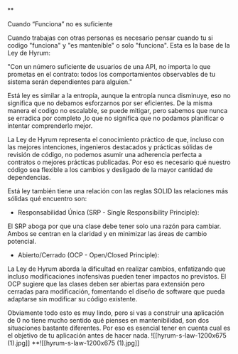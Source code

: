 **

Cuando “Funciona” no es suficiente

Cuando trabajas con otras personas es necesario pensar cuando tu si codigo "funciona" y "es mantenible" o solo "funciona". Esta es la base de la Ley de Hyrum:

"Con un número suficiente de usuarios de una API, no importa lo que prometas en el contrato: todos los comportamientos observables de tu sistema serán dependientes para alguien."

  Está ley es similar a la entropía, aunque la entropía nunca disminuye, eso no significa que no debamos esforzarnos por ser eficientes. De la misma manera el codigo no escalable, se puede mitigar, pero sabemos que nunca se erradica por completo ,lo que no significa que no podamos planificar o intentar comprenderlo mejor. 

La Ley de Hyrum representa el conocimiento práctico de que, incluso con las mejores intenciones, ingenieros destacados y prácticas sólidas de revisión de código, no podemos asumir una adherencia perfecta a contratos o mejores prácticas publicadas. Por eso es necesario qué nuestro código sea flexible a los cambios y desligado de la mayor cantidad de dependencias.

Está ley también tiene una relación con las reglas SOLID las relaciones más sólidas qué encuentro son:  
  

- Responsabilidad Única (SRP - Single Responsibility Principle):
    

  

El SRP aboga por que una clase debe tener solo una razón para cambiar. Ambos se centran en la claridad y en minimizar las áreas de cambio potencial.

- Abierto/Cerrado (OCP - Open/Closed Principle):
    

La Ley de Hyrum aborda la dificultad en realizar cambios, enfatizando que incluso modificaciones inofensivas pueden tener impactos no previstos. El OCP sugiere que las clases deben ser abiertas para extensión pero cerradas para modificación, fomentando el diseño de software que pueda adaptarse sin modificar su código existente.

Obviamente todo esto es muy lindo, pero si vas a construir una aplicación de 0 no tiene mucho sentido qué pienses en mantenibilidad, son dos situaciones bastante diferentes. Por eso es esencial tener en cuenta cual es el objetivo de tu aplicación antes de hacer nada.
![[hyrum-s-law-1200x675 (1).jpg]]
**![[hyrum-s-law-1200x675 (1).jpg]]
